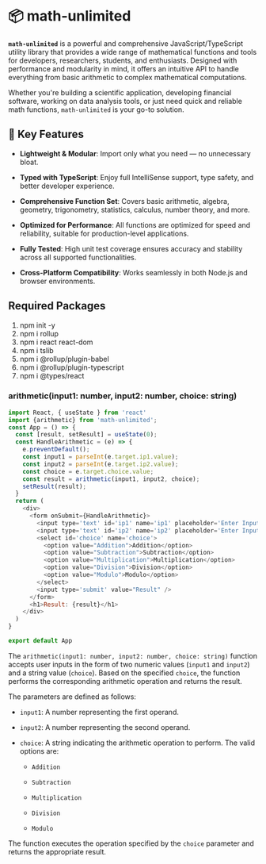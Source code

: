 # 📦 math-unlimited

**`math-unlimited`** is a powerful and comprehensive JavaScript/TypeScript utility library that provides a wide range of mathematical functions and tools for developers, researchers, students, and enthusiasts. Designed with performance and modularity in mind, it offers an intuitive API to handle everything from basic arithmetic to complex mathematical computations.

Whether you're building a scientific application, developing financial software, working on data analysis tools, or just need quick and reliable math functions, `math-unlimited` is your go-to solution.


## 🔧 Key Features

-   **Lightweight & Modular**: Import only what you need — no unnecessary bloat.
    
-   **Typed with TypeScript**: Enjoy full IntelliSense support, type safety, and better developer experience.
    
-   **Comprehensive Function Set**: Covers basic arithmetic, algebra, geometry, trigonometry, statistics, calculus, number theory, and more.
    
-   **Optimized for Performance**: All functions are optimized for speed and reliability, suitable for production-level applications.
    
-   **Fully Tested**: High unit test coverage ensures accuracy and stability across all supported functionalities.
    
-   **Cross-Platform Compatibility**: Works seamlessly in both Node.js and browser environments.


## Required Packages

1. npm init -y
2. npm i rollup
3. npm i react react-dom
4. npm i tslib
5. npm i @rollup/plugin-babel
6. npm i @rollup/plugin-typescript
7. npm i @types/react


### arithmetic(input1: number, input2: number, choice: string)

```javascript
import React, { useState } from 'react'
import {arithmetic} from 'math-unlimited';
const App = () => {
  const [result, setResult] = useState(0);
  const HandleArithmetic = (e) => {
    e.preventDefault();
    const input1 = parseInt(e.target.ip1.value);
    const input2 = parseInt(e.target.ip2.value);
    const choice = e.target.choice.value;
    const result = arithmetic(input1, input2, choice);
    setResult(result);
  }
  return (
    <div>
      <form onSubmit={HandleArithmetic}>
        <input type='text' id='ip1' name='ip1' placeholder='Enter Input1' />
        <input type='text' id='ip2' name='ip2' placeholder='Enter Input2' />
        <select id='choice' name='choice'>
          <option value="Addition">Addition</option>
          <option value="Subtraction">Subtraction</option>
          <option value="Multiplication">Multiplication</option>
          <option value="Division">Division</option>
          <option value="Modulo">Modulo</option>
        </select>
        <input type='submit' value="Result" />
      </form>
      <h1>Result: {result}</h1>
    </div>
  )
}

export default App
```
The `arithmetic(input1: number, input2: number, choice: string)` function accepts user inputs in the form of two numeric values (`input1` and `input2`) and a string value (`choice`). Based on the specified `choice`, the function performs the corresponding arithmetic operation and returns the result.

The parameters are defined as follows:

-   `input1`: A number representing the first operand.
    
-   `input2`: A number representing the second operand.
    
-   `choice`: A string indicating the arithmetic operation to perform. The valid options are:
    
    -   `Addition`
        
    -   `Subtraction`
        
    -   `Multiplication`
        
    -   `Division`
        
    -   `Modulo`
        

The function executes the operation specified by the `choice` parameter and returns the appropriate result.


